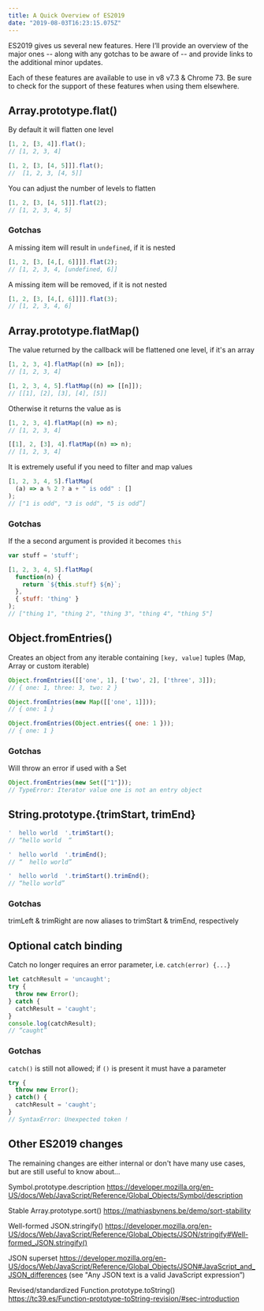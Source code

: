 ```yaml
---
title: A Quick Overview of ES2019
date: "2019-08-03T16:23:15.075Z"
---
```


ES2019 gives us several new features. Here I’ll provide an overview of the major ones -- along with any gotchas to be aware of -- and provide links to the additional minor updates. 

Each of these features are available to use in v8 v7.3 & Chrome 73. Be sure to check for the support of these features when using them elsewhere.

## Array.prototype.flat()

By default it will flatten one level
```js
[1, 2, [3, 4]].flat(); 
// [1, 2, 3, 4]

[1, 2, [3, [4, 5]]].flat();
//  [1, 2, 3, [4, 5]]
```

You can adjust the number of levels to flatten
```js
[1, 2, [3, [4, 5]]].flat(2);
// [1, 2, 3, 4, 5]
```

### Gotchas

A missing item will result in `undefined`, if it is nested
```js
[1, 2, [3, [4,[, 6]]]].flat(2);
// [1, 2, 3, 4, [undefined, 6]]
```

A missing item will be removed, if it is not nested
```js
[1, 2, [3, [4,[, 6]]]].flat(3);
// [1, 2, 3, 4, 6]
```

## Array.prototype.flatMap()

The value returned by the callback will be flattened one level, if it's an array
```js
[1, 2, 3, 4].flatMap((n) => [n]);
// [1, 2, 3, 4]

[1, 2, 3, 4, 5].flatMap((n) => [[n]]);
// [[1], [2], [3], [4], [5]]
```

Otherwise it returns the value as is
```js
[1, 2, 3, 4].flatMap((n) => n);
// [1, 2, 3, 4]

[[1], 2, [3], 4].flatMap((n) => n);
// [1, 2, 3, 4]
```

It is extremely useful if you need to filter and map values
```js
[1, 2, 3, 4, 5].flatMap(
  (a) => a % 2 ? a + " is odd" : []
);
// ["1 is odd", "3 is odd", "5 is odd”]
```

### Gotchas

If the a second argument is provided it becomes `this`
```js
var stuff = 'stuff';

[1, 2, 3, 4, 5].flatMap(
  function(n) { 
    return `${this.stuff} ${n}`;
  },
  { stuff: 'thing' }
);
// ["thing 1", "thing 2", "thing 3", "thing 4", "thing 5"]
```

## Object.fromEntries()

Creates an object from any iterable containing `[key, value]` tuples (Map, Array or custom iterable)
```js
Object.fromEntries([['one', 1], ['two', 2], ['three', 3]]);
// { one: 1, three: 3, two: 2 }

Object.fromEntries(new Map([['one', 1]]));
// { one: 1 }

Object.fromEntries(Object.entries({ one: 1 }));
// { one: 1 }
```

### Gotchas
Will throw an error if used with a Set
```js
Object.fromEntries(new Set(["1"]));
// TypeError: Iterator value one is not an entry object
```

## String.prototype.{trimStart, trimEnd}
```js
'  hello world  '.trimStart();
// “hello world  “

'  hello world  '.trimEnd();
// “  hello world”

'  hello world  '.trimStart().trimEnd();
// “hello world”
```

### Gotchas
trimLeft & trimRight are now aliases to trimStart & trimEnd, respectively

## Optional catch binding 

Catch no longer requires an error parameter, i.e. `catch(error) {...}`
```js
let catchResult = 'uncaught';
try {
  throw new Error();
} catch {
  catchResult = 'caught';
}
console.log(catchResult); 
// “caught”
```

### Gotchas
`catch()` is still not allowed; if `()` is present it must have a parameter
```js
try {
  throw new Error();
} catch() {
  catchResult = 'caught';
} 
// SyntaxError: Unexpected token !
```

## Other ES2019 changes
The remaining changes are either internal or don't have many use cases, but are still useful to know about...

Symbol.prototype.description 
https://developer.mozilla.org/en-US/docs/Web/JavaScript/Reference/Global_Objects/Symbol/description

Stable Array.prototype.sort() 
https://mathiasbynens.be/demo/sort-stability

Well-formed JSON.stringify()
https://developer.mozilla.org/en-US/docs/Web/JavaScript/Reference/Global_Objects/JSON/stringify#Well-formed_JSON.stringify()

JSON superset
 https://developer.mozilla.org/en-US/docs/Web/JavaScript/Reference/Global_Objects/JSON#JavaScript_and_JSON_differences (see "Any JSON text is a valid JavaScript expression”)

Revised/standardized Function.prototype.toString()
https://tc39.es/Function-prototype-toString-revision/#sec-introduction